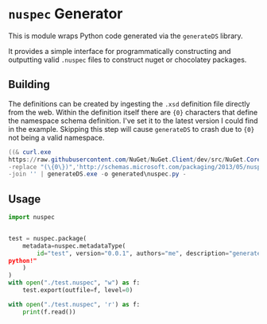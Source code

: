 # `nuspec` Generator

This is module wraps Python code generated via the `generateDS` library.

It provides a simple interface for programmatically constructing and outputting
valid `.nuspec` files to construct nuget or chocolatey packages.

## Building
The definitions can be created by ingesting the `.xsd` definition file directly
from the web. Within the definition itself there are `{0}` characters that
define the namespace schema definition. I've set it to the latest version I
could find in the example. Skipping this step will cause `generateDS` to crash
due to `{0}` not being a valid namespace.

```powershell
((& curl.exe
https://raw.githubusercontent.com/NuGet/NuGet.Client/dev/src/NuGet.Core/NuGet.Packaging/compiler/resources/nuspec.xsd)
-replace "(\{0\})",'http://schemas.microsoft.com/packaging/2013/05/nuspec.xsd')
-join '' | generateDS.exe -o generated\nuspec.py -
```

## Usage

```python
import nuspec


test = nuspec.package(
    metadata=nuspec.metadataType(
        id="test", version="0.0.1", authors="me", description="generated with
python!"
    )
)
with open("./test.nuspec", "w") as f:
    test.export(outfile=f, level=0)

with open("./test.nuspec", 'r') as f:
    print(f.read())
```
